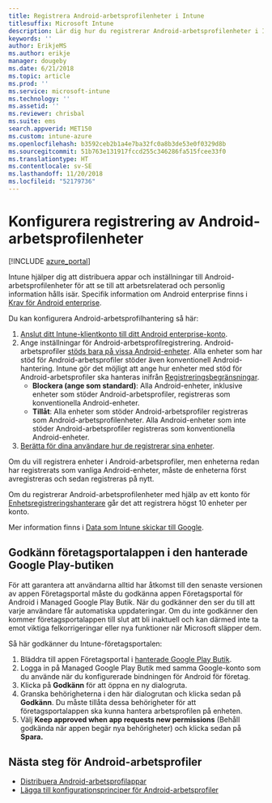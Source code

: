 ```yaml
---
title: Registrera Android-arbetsprofilenheter i Intune
titlesuffix: Microsoft Intune
description: Lär dig hur du registrerar Android-arbetsprofilenheter i Intune.
keywords: ''
author: ErikjeMS
ms.author: erikje
manager: dougeby
ms.date: 6/21/2018
ms.topic: article
ms.prod: ''
ms.service: microsoft-intune
ms.technology: ''
ms.assetid: ''
ms.reviewer: chrisbal
ms.suite: ems
search.appverid: MET150
ms.custom: intune-azure
ms.openlocfilehash: b3592ceb2b1a4e7ba32fc0a8b3de53e0f0329d8b
ms.sourcegitcommit: 51b763e131917fccd255c346286fa515fcee33f0
ms.translationtype: HT
ms.contentlocale: sv-SE
ms.lasthandoff: 11/20/2018
ms.locfileid: "52179736"
---
```

# <a name="set-up-enrollment-of-android-work-profile-devices"></a>Konfigurera registrering av Android-arbetsprofilenheter

[!INCLUDE [azure_portal](./includes/azure_portal.md)]

Intune hjälper dig att distribuera appar och inställningar till Android-arbetsprofilenheter för att se till att arbetsrelaterad och personlig information hålls isär. Specifik information om Android enterprise finns i [Krav för Android enterprise](https://support.google.com/work/android/answer/6174145?hl=en&ref_topic=6151012).

Du kan konfigurera Android-arbetsprofilhantering så här:

1. [Anslut ditt Intune-klientkonto till ditt Android enterprise-konto](connect-intune-android-enterprise.md).
2. Ange inställningar för Android-arbetsprofilregistrering. Android-arbetsprofiler [stöds bara på vissa Android-enheter](https://support.google.com/work/android/answer/6174145?hl=en&ref_topic=6151012%20style=%22target=new_window%22). Alla enheter som har stöd för Android-arbetsprofiler stöder även konventionell Android-hantering. Intune gör det möjligt att ange hur enheter med stöd för Android-arbetsprofiler ska hanteras inifrån [Registreringsbegränsningar](enrollment-restrictions-set.md).
    - **Blockera (ange som standard)**: Alla Android-enheter, inklusive enheter som stöder Android-arbetsprofiler, registreras som konventionella Android-enheter.
    - **Tillåt**: Alla enheter som stöder Android-arbetsprofiler registreras som Android-arbetsprofilenheter. Alla Android-enheter som inte stöder Android-arbetsprofiler registreras som konventionella Android-enheter.
3. [Berätta för dina användare hur de registrerar sina enheter](/intune-user-help/enroll-your-device-in-intune-android).


Om du vill registrera enheter i Android-arbetsprofiler, men enheterna redan har registrerats som vanliga Android-enheter, måste de enheterna först avregistreras och sedan registreras på nytt.

Om du registrerar Android-arbetsprofilenheter med hjälp av ett konto för [Enhetsregistreringshanterare](device-enrollment-manager-enroll.md) går det att registrera högst 10 enheter per konto.

Mer information finns i [Data som Intune skickar till Google](data-intune-sends-to-google.md).

## <a name="approve-the-company-portal-app-in-the-managed-google-play-store"></a>Godkänn företagsportalappen i den hanterade Google Play-butiken

För att garantera att användarna alltid har åtkomst till den senaste versionen av appen Företagsportal måste du godkänna appen Företagsportal för Android i Managed Google Play Butik. När du godkänner den ser du till att varje användare får automatiska uppdateringar. Om du inte godkänner den kommer företagsportalappen till slut att bli inaktuell och kan därmed inte ta emot viktiga felkorrigeringar eller nya funktioner när Microsoft släpper dem.

Så här godkänner du Intune-företagsportalen:

1.  Bläddra till appen Företagsportal i [hanterade Google Play Butik](https://play.google.com/work/apps/details?id=com.microsoft.windowsintune.companyportal).
2.  Logga in på Managed Google Play Butik med samma Google-konto som du använde när du konfigurerade bindningen för Android för företag.
3.  Klicka på **Godkänn** för att öppna en ny dialogruta.
4.  Granska behörigheterna i den här dialogrutan och klicka sedan på **Godkänn**. Du måste tillåta dessa behörigheter för att företagsportalappen ska kunna hantera arbetsprofilen på enheten.
5.  Välj **Keep approved when app requests new permissions** (Behåll godkända när appen begär nya behörigheter) och klicka sedan på **Spara.**

## <a name="next-steps-for-android-work-profiles"></a>Nästa steg för Android-arbetsprofiler
- [Distribuera Android-arbetsprofilappar](apps-add-android-for-work.md)
- [Lägga till konfigurationsprinciper för Android-arbetsprofiler](device-profiles.md)
